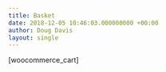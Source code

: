 ```yaml
---
title: Basket
date: 2018-12-05 10:46:03.000000000 +00:00
author: Doug Davis
layout: single
---
```

[woocommerce_cart]
